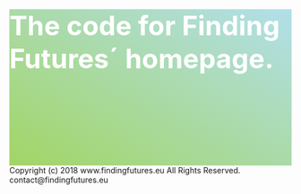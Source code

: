 <!DOCTYPE html>
<html>
    <head>
    <meta charset="utf-8">
    <meta name="viewport" content="width=device-width, initial-scale=1.0">
    <title>Finding Futures</title>
    <link REL="SHORTCUT ICON" HREF="images/Logo/logo__white__Finding_Futures.png">
  </head>
<body>
<div style="height: 20em; width: 100%; clip-path: polygon(0 0, 100% 0, 100% 75vh, 0 100%); -webkit-clip-path: polygon(0 0, 100% 0, 100% 75vh, 0 100%); z-index: 2;background: linear-gradient(to bottom left, #B2DFEA, #A2D565);; background-size: cover;position: relative;">
<h1 style="font-size:3rem; color:white; text-shadow: 0 0 50 #FFF">The code for Finding Futures´ homepage.</h1>
</div>
  
</body>
Copyright (c) 2018 www.findingfutures.eu All Rights Reserved.
contact@findingfutures.eu

</html>
